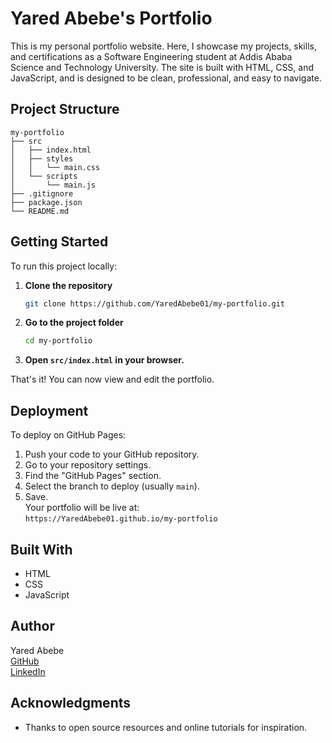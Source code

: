 # Yared Abebe's Portfolio

This is my personal portfolio website. Here, I showcase my projects, skills, and certifications as a Software Engineering student at Addis Ababa Science and Technology University. The site is built with HTML, CSS, and JavaScript, and is designed to be clean, professional, and easy to navigate.

## Project Structure

```
my-portfolio
├── src
│   ├── index.html
│   ├── styles
│   │   └── main.css
│   └── scripts
│       └── main.js
├── .gitignore
├── package.json
└── README.md
```

## Getting Started

To run this project locally:

1. **Clone the repository**
   ```bash
   git clone https://github.com/YaredAbebe01/my-portfolio.git
   ```

2. **Go to the project folder**
   ```bash
   cd my-portfolio
   ```

3. **Open `src/index.html` in your browser.**

That's it! You can now view and edit the portfolio.

## Deployment

To deploy on GitHub Pages:

1. Push your code to your GitHub repository.
2. Go to your repository settings.
3. Find the "GitHub Pages" section.
4. Select the branch to deploy (usually `main`).
5. Save.  
Your portfolio will be live at:  
`https://YaredAbebe01.github.io/my-portfolio`

## Built With

- HTML
- CSS
- JavaScript

## Author

Yared Abebe  
[GitHub](https://github.com/YaredAbebe01)  
[LinkedIn](https://www.linkedin.com/in/yared-abebe-47870b2b9)

## Acknowledgments

- Thanks to open source resources and online tutorials for inspiration.